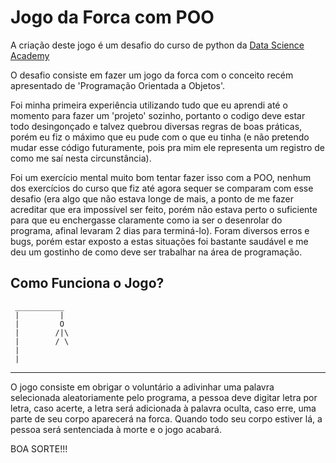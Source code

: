 # Jogo da Forca com POO

A criação deste jogo é um desafio do curso de python da [Data Science Academy](https://www.datascienceacademy.com.br)

O desafio consiste em fazer um jogo da forca com o conceito recém apresentado de 'Programação Orientada a Objetos'.

Foi minha primeira experiência utilizando tudo que eu aprendi até o momento para fazer um 'projeto' sozinho, portanto o codigo deve estar todo desingonçado e talvez quebrou diversas regras de boas práticas, porém eu fiz o máximo que eu pude com o que eu tinha (e não pretendo mudar esse código futuramente, pois pra mim ele representa um registro de como me saí nesta circunstância). 

Foi um exercício mental muito bom tentar fazer isso com a POO, nenhum dos exercícios do curso que fiz até agora sequer se comparam com esse desafio (era algo que não estava longe de mais, a ponto de me fazer acreditar que era impossível ser feito, porém não estava perto o suficiente para que eu enchergasse claramente como ia ser o desenrolar do programa, afinal levaram 2 dias para terminá-lo). Foram diversos erros e bugs, porém estar exposto a estas situações foi bastante saudável e me deu um gostinho de como deve ser trabalhar na área de programação.

## Como Funciona o Jogo?

     ___________
     |         |
     |         O
     |        /|\ 
     |        / \ 
     |
     |
___________________

O jogo consiste em obrigar o voluntário a adivinhar uma palavra selecionada aleatoriamente pelo programa, a pessoa deve digitar letra por letra, caso acerte, a letra será adicionada à palavra oculta, caso erre, uma parte de seu corpo aparecerá na forca. Quando todo seu corpo estiver lá, a pessoa será sentenciada à morte e o jogo acabará.

BOA SORTE!!!